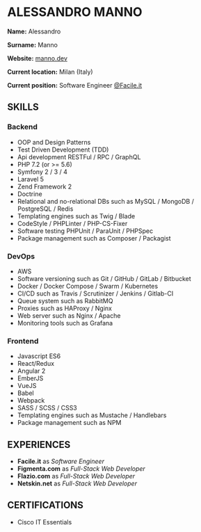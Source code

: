 # ALESSANDRO MANNO

**Name:** Alessandro

**Surname:** Manno

**Website:** [manno.dev](https://manno.dev/)

**Current location:** Milan (Italy)

**Current position:** Software Engineer [@Facile.it](https://engineering.facile.it/)

## SKILLS

### Backend
- OOP and Design Patterns
- Test Driven Development (TDD)
- Api development RESTFul / RPC / GraphQL
- PHP 7.2 (or >= 5.6)
- Symfony 2 / 3 / 4
- Laravel 5
- Zend Framework 2
- Doctrine
- Relational and no-relational DBs such as MySQL / MongoDB / PostgreSQL / Redis
- Templating engines such as Twig / Blade
- CodeStyle / PHPLinter / PHP-CS-Fixer 
- Software testing PHPUnit / ParaUnit / PHPSpec
- Package management such as Composer / Packagist

### DevOps
- AWS
- Software versioning such as Git / GitHub / GitLab / Bitbucket
- Docker / Docker Compose / Swarm / Kubernetes
- CI/CD such as Travis / Scrutinizer / Jenkins / Gitlab-CI
- Queue system such as RabbitMQ
- Proxies such as HAProxy / Nginx
- Web server such as Nginx / Apache
- Monitoring tools such as Grafana

### Frontend
- Javascript ES6
- React/Redux
- Angular 2
- EmberJS
- VueJS
- Babel
- Webpack
- SASS / SCSS / CSS3
- Templating engines such as Mustache / Handlebars
- Package management such as NPM

## EXPERIENCES

- **Facile.it** as *Software Engineer*
- **Figmenta.com** as *Full-Stack Web Developer*
- **Flazio.com** as *Full-Stack Web Developer*
- **Netskin.net** as *Full-Stack Web Developer*

## CERTIFICATIONS

- Cisco IT Essentials
